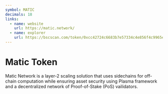 ```yaml
---
symbol: MATIC
decimals: 18
links:
  - name: website
    url: https://matic.network/
  - name: explorer
    url: https://bscscan.com/token/0xcc42724c6683b7e57334c4e856f4c9965ed682bd
---
```


# Matic Token

Matic Network is a layer-2 scaling solution that uses sidechains for off-chain computation while ensuring asset security using Plasma framework and a decentralized network of Proof-of-Stake (PoS) vailidators.
